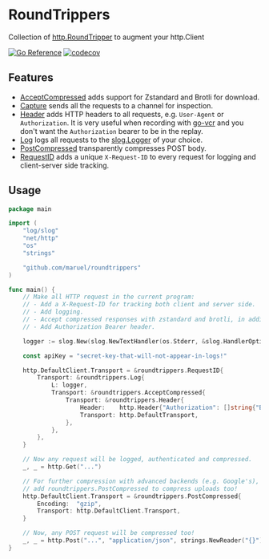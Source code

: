 # RoundTrippers

Collection of [http.RoundTripper](https://pkg.go.dev/net/http#RoundTripper) to
augment your http.Client

[![Go Reference](https://pkg.go.dev/badge/github.com/maruel/roundtrippers/.svg)](https://pkg.go.dev/github.com/maruel/roundtrippers/)
[![codecov](https://codecov.io/gh/maruel/roundtrippers/graph/badge.svg?token=EMMCJD4TG4)](https://codecov.io/gh/maruel/roundtrippers)


## Features

- [AcceptCompressed](https://pkg.go.dev/github.com/maruel/roundtrippers#AcceptCompressed)
  adds support for Zstandard and Brotli for download.
- [Capture](https://pkg.go.dev/github.com/maruel/roundtrippers#Capture) sends
  all the requests to a channel for inspection.
- [Header](https://pkg.go.dev/github.com/maruel/roundtrippers#Header) adds HTTP
  headers to all requests, e.g. `User-Agent` or `Authorization`. It is very
  useful when recording with
  [go-vcr](https://pkg.go.dev/gopkg.in/dnaeon/go-vcr.v4/pkg/recorder) and you
  don't want the `Authorization` bearer to be in the replay.
- [Log](https://pkg.go.dev/github.com/maruel/roundtrippers#Log) logs all
  requests to the [slog.Logger](https://pkg.go.dev/log/slog#Logger) of your
  choice.
- [PostCompressed](https://pkg.go.dev/github.com/maruel/roundtrippers#PostCompressed)
  transparently compresses POST body.
- [RequestID](https://pkg.go.dev/github.com/maruel/roundtrippers#RequestID)
  adds a unique `X-Request-ID` to every request for logging and client-server
  side tracking.


## Usage

```go
package main 

import (
	"log/slog"
	"net/http"
	"os"
	"strings"

	"github.com/maruel/roundtrippers"
)

func main() {
	// Make all HTTP request in the current program:
	// - Add a X-Request-ID for tracking both client and server side.
	// - Add logging.
	// - Accept compressed responses with zstandard and brotli, in addition to gzip.
	// - Add Authorization Bearer header.

	logger := slog.New(slog.NewTextHandler(os.Stderr, &slog.HandlerOptions{Level: slog.LevelDebug}))

	const apiKey = "secret-key-that-will-not-appear-in-logs!"

	http.DefaultClient.Transport = &roundtrippers.RequestID{
		Transport: &roundtrippers.Log{
			L: logger,
			Transport: &roundtrippers.AcceptCompressed{
				Transport: &roundtrippers.Header{
					Header:    http.Header{"Authorization": []string{"Bearer " + apiKey}},
					Transport: http.DefaultTransport,
				},
			},
		},
	}

	// Now any request will be logged, authenticated and compressed.
	_, _ = http.Get("...")

	// For further compression with advanced backends (e.g. Google's), you can
	// add roundtrippers.PostCompressed to compress uploads too!
	http.DefaultClient.Transport = &roundtrippers.PostCompressed{
		Encoding:  "gzip",
		Transport: http.DefaultClient.Transport,
	}

	// Now, any POST request will be compressed too!
	_, _ = http.Post("...", "application/json", strings.NewReader("{}"))
}
```

